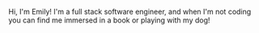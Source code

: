 
Hi, I'm Emily! I'm a full stack software engineer, and when I'm not coding you can find me immersed in a book or playing with my dog!
